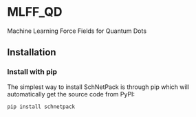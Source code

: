 # MLFF_QD
Machine Learning Force Fields for Quantum Dots

## Installation

### Install with pip
The simplest way to install SchNetPack is through pip which will automatically get the source code from PyPI:

```bash
pip install schnetpack
